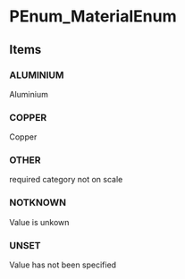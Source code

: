 # PEnum_MaterialEnum
<!-- end of short definition -->

## Items

### ALUMINIUM
Aluminium

### COPPER
Copper

### OTHER
required category not on scale

### NOTKNOWN
Value is unkown

### UNSET
Value has not been specified
